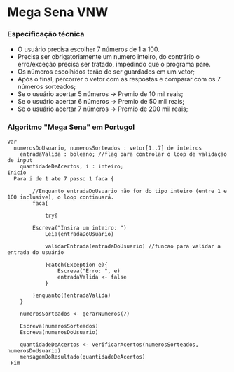 # Mega Sena VNW

### Especificação técnica
- O usuário precisa escolher 7 números de 1 a 100.
- Precisa ser obrigatoriamente um numero inteiro, do contrário o erro/exceção precisa ser tratado, impedindo que o programa pare.
- Os números escolhidos terão de ser guardados em um vetor;
- Após o final, percorrer o vetor com as respostas e comparar com os 7 números sorteados;
- Se o usuário acertar 5 números → Premio de 10 mil reais;
- Se o usuário acertar 6 números → Premio de 50 mil reais;
- Se o usuário acertar 7 números → Premio de 200 mil reais;

### Algoritmo "Mega Sena" em Portugol
```plaintext
Var
  numerosDoUsuario, numerosSorteados : vetor[1..7] de inteiros
	entradaValida : boleano; //flag para controlar o loop de validação de input
	quantidadeDeAcertos, i : inteiro;
Inicio
  Para i de 1 ate 7 passo 1 faca {
  
		//Enquanto entradaDoUsuario não for do tipo inteiro (entre 1 e 100 inclusive), o loop continuará.
		faca{ 

			try{

        Escreva("Insira um inteiro: ")
  			Leia(entradaDoUsuario)
  
  			validarEntrada(entradaDoUsuario) //funcao para validar a entrada do usuário

			}catch(Exception e){
				Escreva("Erro: ", e)
				entradaValida <- false
			}

		}enquanto(!entradaValida)
	}

	numerosSorteados <- gerarNumeros(7)

	Escreva(numerosSorteados)
	Escreva(numerosDoUsuario)
	
	quantidadeDeAcertos <- verificarAcertos(numerosSorteados, numerosDoUsuario)
	mensagemDoResultado(quantidadeDeAcertos)
 Fim


  


